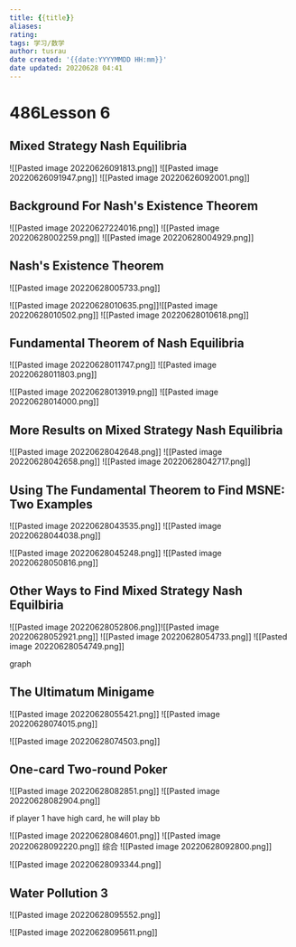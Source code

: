 ```yaml
---
title: {{title}}
aliases: 
rating:
tags: 学习/数学
author: tusrau
date created: '{{date:YYYYMMDD HH:mm}}'
date updated: 20220628 04:41
---
```


# 486Lesson 6

## **Mixed Strategy Nash Equilibria**

![[Pasted image 20220626091813.png]]
![[Pasted image 20220626091947.png]]
![[Pasted image 20220626092001.png]]

## **Background For Nash's Existence Theorem**

![[Pasted image 20220627224016.png]]
![[Pasted image 20220628002259.png]]
![[Pasted image 20220628004929.png]]

## **Nash's Existence Theorem**

![[Pasted image 20220628005733.png]]

![[Pasted image 20220628010635.png]]![[Pasted image 20220628010502.png]]
![[Pasted image 20220628010618.png]]

## **Fundamental Theorem of Nash Equilibria**

![[Pasted image 20220628011747.png]]
![[Pasted image 20220628011803.png]]

![[Pasted image 20220628013919.png]]
![[Pasted image 20220628014000.png]]

## **More Results on Mixed Strategy Nash Equilibria**

![[Pasted image 20220628042648.png]]
![[Pasted image 20220628042658.png]]
![[Pasted image 20220628042717.png]]

## **Using The Fundamental Theorem to Find MSNE: Two Examples**

![[Pasted image 20220628043535.png]]
![[Pasted image 20220628044038.png]]

![[Pasted image 20220628045248.png]]
![[Pasted image 20220628050816.png]]

## **Other Ways to Find Mixed Strategy Nash Equilbiria**

![[Pasted image 20220628052806.png]]![[Pasted image 20220628052921.png]]
![[Pasted image 20220628054733.png]]
![[Pasted image 20220628054749.png]]

graph

## **The Ultimatum Minigame**

![[Pasted image 20220628055421.png]]
![[Pasted image 20220628074015.png]]

![[Pasted image 20220628074503.png]]

## **One-card Two-round Poker**

![[Pasted image 20220628082851.png]]
![[Pasted image 20220628082904.png]]

if player 1 have high card, he will play bb

![[Pasted image 20220628084601.png]]
![[Pasted image 20220628092220.png]]
综合
![[Pasted image 20220628092800.png]]

![[Pasted image 20220628093344.png]]

## **Water Pollution 3**

![[Pasted image 20220628095552.png]]

![[Pasted image 20220628095611.png]]
